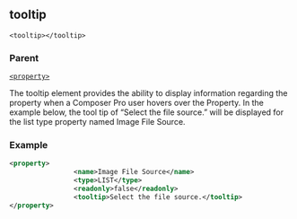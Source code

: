 ## tooltip

`<tooltip></tooltip>`


### Parent

[`<property>`][1]


The tooltip element provides the ability to display information regarding the property when a Composer Pro user hovers over the Property. In the example below, the tool tip of “Select the file source.” will be displayed for the list type property named Image File Source.

### Example

```xml
<property>
				<name>Image File Source</name>
				<type>LIST</type>
				<readonly>false</readonly>
				<tooltip>Select the file source.</tooltip>
</property>
```




[1]:	https://snap-one.github.io/docs-driverworks-xml/#properties-xml-property
